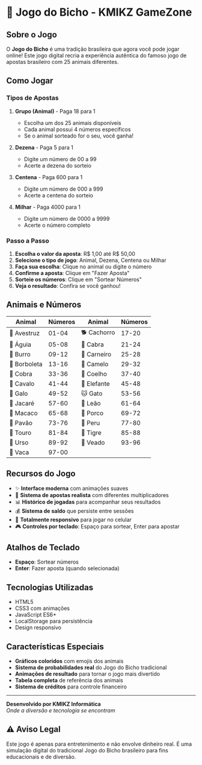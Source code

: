 # 🎪 Jogo do Bicho - KMIKZ GameZone

## Sobre o Jogo

O **Jogo do Bicho** é uma tradição brasileira que agora você pode jogar online! Este jogo digital recria a experiência autêntica do famoso jogo de apostas brasileiro com 25 animais diferentes.

## Como Jogar

### Tipos de Apostas

1. **Grupo (Animal)** - Paga 18 para 1
   - Escolha um dos 25 animais disponíveis
   - Cada animal possui 4 números específicos
   - Se o animal sorteado for o seu, você ganha!

2. **Dezena** - Paga 5 para 1
   - Digite um número de 00 a 99
   - Acerte a dezena do sorteio

3. **Centena** - Paga 600 para 1
   - Digite um número de 000 a 999
   - Acerte a centena do sorteio

4. **Milhar** - Paga 4000 para 1
   - Digite um número de 0000 a 9999
   - Acerte o número completo

### Passo a Passo

1. **Escolha o valor da aposta**: R$ 1,00 até R$ 50,00
2. **Selecione o tipo de jogo**: Animal, Dezena, Centena ou Milhar
3. **Faça sua escolha**: Clique no animal ou digite o número
4. **Confirme a aposta**: Clique em "Fazer Aposta"
5. **Sorteie os números**: Clique em "Sortear Números"
6. **Veja o resultado**: Confira se você ganhou!

## Animais e Números

| Animal | Números | Animal | Números |
|--------|---------|--------|---------|
| 🦆 Avestruz | 01-04 | 🐕 Cachorro | 17-20 |
| 🦅 Águia | 05-08 | 🐐 Cabra | 21-24 |
| 🫏 Burro | 09-12 | 🐑 Carneiro | 25-28 |
| 🦋 Borboleta | 13-16 | 🐪 Camelo | 29-32 |
| 🐍 Cobra | 33-36 | 🐰 Coelho | 37-40 |
| 🐎 Cavalo | 41-44 | 🐘 Elefante | 45-48 |
| 🐓 Galo | 49-52 | 🐱 Gato | 53-56 |
| 🐊 Jacaré | 57-60 | 🦁 Leão | 61-64 |
| 🐒 Macaco | 65-68 | 🐷 Porco | 69-72 |
| 🦚 Pavão | 73-76 | 🦃 Peru | 77-80 |
| 🐂 Touro | 81-84 | 🐅 Tigre | 85-88 |
| 🐻 Urso | 89-92 | 🦌 Veado | 93-96 |
| 🐄 Vaca | 97-00 | | |

## Recursos do Jogo

- ✨ **Interface moderna** com animações suaves
- 🎯 **Sistema de apostas realista** com diferentes multiplicadores
- 📊 **Histórico de jogadas** para acompanhar seus resultados
- 💰 **Sistema de saldo** que persiste entre sessões
- 📱 **Totalmente responsivo** para jogar no celular
- 🎮 **Controles por teclado**: Espaço para sortear, Enter para apostar

## Atalhos de Teclado

- **Espaço**: Sortear números
- **Enter**: Fazer aposta (quando selecionada)

## Tecnologias Utilizadas

- HTML5
- CSS3 com animações
- JavaScript ES6+
- LocalStorage para persistência
- Design responsivo

## Características Especiais

- **Gráficos coloridos** com emojis dos animais
- **Sistema de probabilidades real** do Jogo do Bicho tradicional
- **Animações de resultado** para tornar o jogo mais divertido
- **Tabela completa** de referência dos animais
- **Sistema de créditos** para controle financeiro

---

**Desenvolvido por KMIKZ Informática**  
*Onde a diversão e tecnologia se encontram*

## ⚠️ Aviso Legal

Este jogo é apenas para entretenimento e não envolve dinheiro real. É uma simulação digital do tradicional Jogo do Bicho brasileiro para fins educacionais e de diversão.
